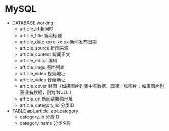 # MySQL
- DATABASE working
    - article_id           <str>     新闻ID
    - article_title        <str>     新闻标题
    - article_date         <str>     xxxx-xx-xx  新闻发布日期
    - article_source       <str>     新闻来源
    - article_content      <str>     新闻正文
    - article_editor       <str>     编辑
    - article_imgs         <list>    图片列表
    - article_video        <str>     视频地址
    - article_video        <str>     音频地址
    - article_cover        <str>     封面（如果图片列表中有数据，取第一张图片；如果图片列表没有数据，则为‘NULL’）
    - article_url          <str>     新闻链接原地址
    - article_category_id  <str>     分类ID
- TABLE api_article, api_category
    - category_id          <str>     分类ID
    - category_name        <str>     分类名称

